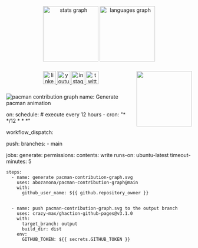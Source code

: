<h2 align="center"><title>Hello world! Nice to meet you!</title></h2>

###

<div align="center">
  <img src="https://github-readme-stats.vercel.app/api?username=beailustdream&hide_title=false&hide_rank=false&show_icons=true&include_all_commits=true&count_private=false&disable_animations=false&theme=noctis_minimus&locale=en&hide_border=false" height="150" alt="stats graph"  />
  <img src="https://github-readme-stats.vercel.app/api/top-langs?username=beailustdream&locale=en&hide_title=false&layout=compact&card_width=320&langs_count=5&theme=noctis_minimus&hide_border=false" height="150" alt="languages graph"  />
</div>

###

<img align="right" height="150" src="https://media0.giphy.com/media/v1.Y2lkPTc5MGI3NjExeDI5cHozeDF3NGd1anFlMGxlcG50dzhhamMzejVhbzlrMGRsYTM2biZlcD12MV9pbnRlcm5hbF9naWZfYnlfaWQmY3Q9Zw/mSG6rz05rMHfIbL0at/giphy.gif"  />

###

<div align="center">
  <a href="https://www.linkedin.com/in/beatriz-gon%C3%A7alves-06bb02358/" target="_blank">
    <img src="https://img.shields.io/static/v1?message=LinkedIn&logo=linkedin&label=&color=0077B5&logoColor=white&labelColor=&style=for-the-badge" height="35" alt="linkedin logo"  />
  </a>
  <a href="https://www.youtube.com/@ilustdream" target="_blank">
    <img src="https://img.shields.io/static/v1?message=Youtube&logo=youtube&label=&color=FF0000&logoColor=white&labelColor=&style=for-the-badge" height="35" alt="youtube logo"  />
  </a>
  <a href="https://www.instagram.com/ilustdream/" target="_blank">
    <img src="https://img.shields.io/static/v1?message=Instagram&logo=instagram&label=&color=E4405F&logoColor=white&labelColor=&style=for-the-badge" height="35" alt="instagram logo"  />
  </a>
  <a href="https://x.com/ilustdream" target="_blank">
    <img src="https://img.shields.io/static/v1?message=Twitter&logo=twitter&label=&color=1DA1F2&logoColor=white&labelColor=&style=for-the-badge" height="35" alt="twitter logo"  />
  </a>
</div>

###

<picture>
  <source media="(prefers-color-scheme: dark)" srcset="https://raw.githubusercontent.com/beailustdream/beailustdream/output/pacman-contribution-graph-dark.svg">
  <source media="(prefers-color-scheme: light)" srcset="https://raw.githubusercontent.com/beailustdream/beailustdream/output/pacman-contribution-graph.svg">
  <img alt="pacman contribution graph" src="https://raw.githubusercontent.com/beailustdream/beailustdream/output/pacman-contribution-graph.svg">
</picture>
name: Generate pacman animation

on:
  schedule: # execute every 12 hours
    - cron: "* */12 * * *"

  workflow_dispatch:

  push:
    branches:
    - main

jobs:
  generate:
    permissions:
      contents: write
    runs-on: ubuntu-latest
    timeout-minutes: 5

    steps:
      - name: generate pacman-contribution-graph.svg
        uses: abozanona/pacman-contribution-graph@main
        with:
          github_user_name: ${{ github.repository_owner }}


      - name: push pacman-contribution-graph.svg to the output branch
        uses: crazy-max/ghaction-github-pages@v3.1.0
        with:
          target_branch: output
          build_dir: dist
        env:
          GITHUB_TOKEN: ${{ secrets.GITHUB_TOKEN }}
###

